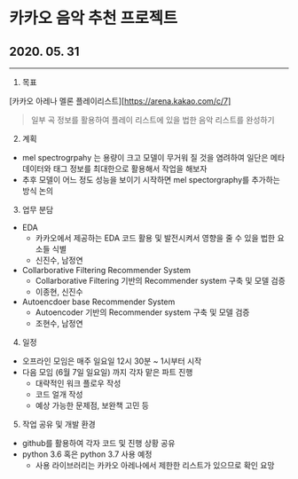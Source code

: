 # 카카오 음악 추천 프로젝트 

## 2020. 05. 31

---

1. 목표

[카카오 아레나 멜론 플레이리스트][https://arena.kakao.com/c/7]

> 일부 곡 정보를 활용하여 플레이 리스트에 있을 법한 음악 리스트를 완성하기



2. 계획

- mel spectrogrpahy 는 용량이 크고 모델이 무거워 질 것을 염려하여 일단은 메타 데이터와 태그 정보를 최대한으로 활용해서 작업을 해보자
- 추후 모델이 어느 정도 성능을 보이기 시작하면 mel spectorgraphy를 추가하는 방식 논의



3. 업무 분담

- EDA
  - 카카오에서 제공하는 EDA 코드 활용 및 발전시켜서 영향을 줄 수 있을 법한 요소들 식별
  - 신진수, 남정연
- Collarborative Filtering Recommender System
  - Collarborative Filtering 기반의 Recommender system 구축 및 모델 검증
  - 이종현, 신진수
- Autoencdoer base Recommender System
  - Autoencoder 기반의 Recommender system 구축 및 모델 검증
  - 조현수, 남정연



4. 일정

- 오프라인 모임은 매주 일요일 12시 30분 ~ 1시부터 시작
- 다음 모임 (6월 7일 일요일) 까지 각자 맡은 파트 진행
  - 대략적인 워크 플로우 작성
  - 코드 얼개 작성
  - 예상 가능한 문제점, 보완책 고민 등



5. 작업 공유 및 개발 환경

- github를 활용하여 각자 코드 및 진행 상황 공유
- python 3.6 혹은 python 3.7 사용 예정
  - 사용 라이브러리는 카카오 아레나에서 제한한 리스트가 있으므로 확인 요망

